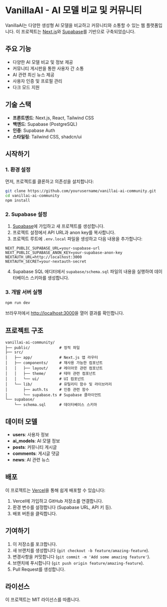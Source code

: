 # VanillaAI - AI 모델 비교 및 커뮤니티

VanillaAI는 다양한 생성형 AI 모델을 비교하고 커뮤니티와 소통할 수 있는 웹 플랫폼입니다. 이 프로젝트는 [Next.js](https://nextjs.org)와 [Supabase](https://supabase.com)를 기반으로 구축되었습니다.

## 주요 기능

- 다양한 AI 모델 비교 및 정보 제공
- 커뮤니티 게시판을 통한 사용자 간 소통
- AI 관련 최신 뉴스 제공
- 사용자 인증 및 프로필 관리
- 다크 모드 지원

## 기술 스택

- **프론트엔드**: Next.js, React, Tailwind CSS
- **백엔드**: Supabase (PostgreSQL)
- **인증**: Supabase Auth
- **스타일링**: Tailwind CSS, shadcn/ui

## 시작하기

### 1. 환경 설정

먼저, 프로젝트를 클론하고 의존성을 설치합니다:

```bash
git clone https://github.com/yourusername/vanillai-ai-community.git
cd vanillai-ai-community
npm install
```

### 2. Supabase 설정

1. [Supabase](https://supabase.com)에 가입하고 새 프로젝트를 생성합니다.
2. 프로젝트 설정에서 API URL과 anon key를 복사합니다.
3. 프로젝트 루트에 `.env.local` 파일을 생성하고 다음 내용을 추가합니다:

```
NEXT_PUBLIC_SUPABASE_URL=your-supabase-url
NEXT_PUBLIC_SUPABASE_ANON_KEY=your-supabase-anon-key
NEXTAUTH_URL=http://localhost:3000
NEXTAUTH_SECRET=your-nextauth-secret
```

4. Supabase SQL 에디터에서 `supabase/schema.sql` 파일의 내용을 실행하여 데이터베이스 스키마를 생성합니다.

### 3. 개발 서버 실행

```bash
npm run dev
```

브라우저에서 [http://localhost:3000](http://localhost:3000)을 열어 결과를 확인합니다.

## 프로젝트 구조

```
vanillai-ai-community/
├── public/             # 정적 파일
├── src/
│   ├── app/            # Next.js 앱 라우터
│   ├── components/     # 재사용 가능한 컴포넌트
│   │   ├── layout/     # 레이아웃 관련 컴포넌트
│   │   ├── theme/      # 테마 관련 컴포넌트
│   │   └── ui/         # UI 컴포넌트
│   └── lib/            # 유틸리티 함수 및 라이브러리
│       ├── auth.ts     # 인증 관련 함수
│       └── supabase.ts # Supabase 클라이언트
└── supabase/
    └── schema.sql      # 데이터베이스 스키마
```

## 데이터 모델

- **users**: 사용자 정보
- **ai_models**: AI 모델 정보
- **posts**: 커뮤니티 게시글
- **comments**: 게시글 댓글
- **news**: AI 관련 뉴스

## 배포

이 프로젝트는 [Vercel](https://vercel.com)을 통해 쉽게 배포할 수 있습니다:

1. Vercel에 가입하고 GitHub 저장소를 연결합니다.
2. 환경 변수를 설정합니다 (Supabase URL, API 키 등).
3. 배포 버튼을 클릭합니다.

## 기여하기

1. 이 저장소를 포크합니다.
2. 새 브랜치를 생성합니다 (`git checkout -b feature/amazing-feature`).
3. 변경사항을 커밋합니다 (`git commit -m 'Add some amazing feature'`).
4. 브랜치에 푸시합니다 (`git push origin feature/amazing-feature`).
5. Pull Request를 생성합니다.

## 라이선스

이 프로젝트는 MIT 라이선스를 따릅니다.
